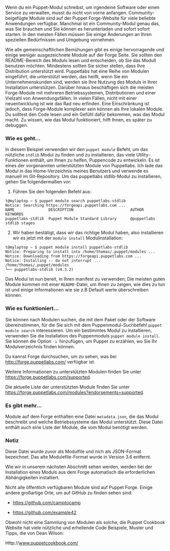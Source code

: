 Wenn du ein Puppet-Modul schreibst, um irgendeine Software oder einen Service zu verwalten, musst du nicht von vorne anfangen. Community-beigefügte Module sind auf der Puppet Forge-Website für viele beliebte Anwendungen verfügbar. Manchmal ist ein Community-Modul genau das, was Sie brauchen und Sie können es herunterladen und sofort sofort starten. In den meisten Fällen müssen Sie einige Änderungen an Ihren speziellen Bedürfnissen und Umgebung vornehmen.

Wie alle gemeinschaftlichen Bemühungen gibt es einige hervorragende und einige weniger ausgezeichnete Module auf der Forge Seite. Sie sollten den README-Bereich des Moduls lesen und entscheiden, ob Sie das Modull benutzen möchten. Mindestens sollten Sie sicher stellen, dass Ihre Distribution unterstützt wird. Puppetlabs hat eine Reihe von Modulen eingeführt, die unterstützt werden, das heißt, wenn Sie ein Unternehmenskunden sind, werden sie Ihre Nutzung des Moduls in Ihrer Installation unterstützen. Darüber hinaus beschäftigen sich die meisten Forge-Module mit mehreren Betriebssystemen, Distributionen und einer Vielzahl von Anwendungsfällen. 
In vielen Fällen, nicht mit einer neuentwicklung ist wie das Rad neu erfinden. Eine Einschränkung ist jedoch, dass Forge-Module komplexer sein können als Ihre lokalen Module. Du solltest den Code lesen und ein Gefühl dafür bekommen, was das Modul macht. Zu wissen, wie das Modul funktioniert, hilft Ihnen, es später zu debuggen.

### Wie es geht...

In diesem Beispiel verwenden wir den `puppet module` Befehl, um das nützliche `stdlib` Modul zu finden und zu installieren, das viele Utility-Funktionen enthält, um Ihnen zu helfen, Puppencode zu entwickeln. Es ist eines der vorgenannten unterstützten Module von Puppetlabs. Ich lade das Modul in das Home-Verzeichnis meines Benutzers und verwende es manuell im Git-Repository. Um das puppetlabs stdlib-Modul zu installieren, gehen Sie folgendermaßen vor:

1. Führen Sie den folgenden Befehl aus:
```
t@mylaptop ~ $ puppet module search puppetlabs-stdlib
Notice: Searching https://forgeapi.puppetlabs.com ...
NAME               DESCRIPTION                         AUTHOR        KEYWORDS        
puppetlabs-stdlib  Puppet Module Standard Library      @puppetlabs   stdlib stages 
```

2. Wir haben bestätigt, dass wir das richtige Modul haben, also installieren wir es jetzt mit der `module install` Modulinstallation:
```
t@mylaptop ~ $ puppet module install puppetlabs-stdlib
Notice: Preparing to install into /home/thomas/.puppet/modules ...
Notice: Downloading from https://forgeapi.puppetlabs.com ...
Notice: Installing -- do not interrupt ...
/home/thomas/.puppet/modules
└── puppetlabs-stdlib (v4.3.2)

```

Das Modul ist nun bereit, in Ihren manifest zu verwenden; Die meisten guten Module kommen mit einer `README`-Datei, um Ihnen zu zeigen, wie dies zu tun ist und einige Informationen wie sie z.B Default werte überschreiben können.

### Wie es funktioniert...

Sie können nach Modulen suchen, die mit dem Paket oder der Software übereinstimmen, für die Sie sich mit dem Puppenmodul-Suchbefehl `puppet module search` interessieren. Um ein bestimmtes Modul zu installieren, verwenden Sie die Installation des Puppenmoduls `puppet module install`. Sie können die Option `-i `hinzufügen, um Puppet zu erzählen, wo Sie Ihr Modulverzeichnis finden können.

Du kannst Forge durchsuchen, um zu sehen, was bei http://forge.puppetlabs.com/ verfügbar ist.

Weitere Informationen zu unterstützten Modulen finden Sie unter https://forge.puppetlabs.com/supported.

Die aktuelle Liste der unterstützten Module finden Sie unter https://forge.puppetlabs.com/modules?endorsements=supported.

### Es gibt mehr...

Module auf dem Forge enthalten eine Datei `metadata.json`, die das Modul beschreibt und welche Betriebssysteme das Modul unterstützt. 
Diese Datei enthält auch eine Liste der Module, die vom Modul benötigt werden.

### Notiz
Diese Datei wurde zuvor als Modulfile und nich als JSON-Format bezeichnet. Das alte Modulefile-Format wurde in Version 3.6 entfernt.

Wie wir in unserem nächsten Abschnitt sehen werden, werden bei der Installation eines Moduls aus dem Forge automatisch die erforderlichen Abhängigkeiten installiert.

Nicht alle öffentlich verfügbaren Module sind auf Puppet Forge. Einige andere großartige Orte, um auf GitHub zu finden sehen sind:

* https://github.com/camptocamp

* https://github.com/example42 

Obwohl nicht eine Sammlung von Modulen als solche, die Puppet Cookbook Website hat viele nützliche und erhellende Code Beispiele, Muster und Tipps, die von Dean Wilson:

Http://www.puppetcookbook.com/